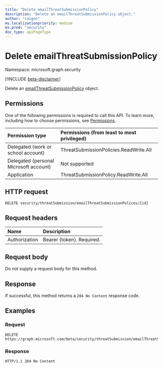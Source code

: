 ```yaml
---
title: "Delete emailThreatSubmissionPolicy"
description: "Delete an emailThreatSubmissionPolicy object."
author: "caigen"
ms.localizationpriority: medium
ms.prod: "security"
doc_type: apiPageType
---
```


# Delete emailThreatSubmissionPolicy
Namespace: microsoft.graph.security

[!INCLUDE [beta-disclaimer](../../includes/beta-disclaimer.md)]

Delete an [emailThreatSubmissionPolicy](../resources/security-emailthreatsubmissionpolicy.md) object.

## Permissions
One of the following permissions is required to call this API. To learn more, including how to choose permissions, see [Permissions](/graph/permissions-reference).

|Permission type|Permissions (from least to most privileged)|
|:---|:---|
|Delegated (work or school account)|ThreatSubmissionPolicies.ReadWrite.All|
|Delegated (personal Microsoft account)|Not supported|
|Application|ThreatSubmissionPolicy.ReadWrite.All|

## HTTP request

<!-- {
  "blockType": "ignored"
}
-->
``` http
DELETE security/threatSubmission/emailThreatSubmissionPolices/{id}
```

## Request headers
|Name|Description|
|:---|:---|
|Authorization|Bearer {token}. Required.|

## Request body
Do not supply a request body for this method.

## Response

If successful, this method returns a `204 No Content` response code.

## Examples

### Request
<!-- {
  "blockType": "request",
  "name": "delete_emailthreatsubmissionpolicy"
}
-->
``` http
DELETE https://graph.microsoft.com/beta/security/threatSubmission/emailThreatSubmissionPolices/{id}
```


### Response

<!-- {
  "blockType": "response",
  "truncated": true
}
-->
``` http
HTTP/1.1 204 No Content
```


